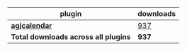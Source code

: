 plugin|downloads
------|----------
[**agjcalendar**](https://www.npmjs.com/package/agjcalendar)|[937](https://www.npmjs.com/package/agjcalendar)
**Total downloads across all plugins**|**937**
